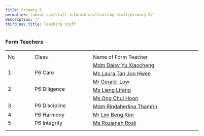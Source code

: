 ```yaml
---
title: Primary 6
permalink: /about-zps/staff-information/teaching-staff/primary-6/
description: ""
third_nav_title: Teaching Staff
---
```

###  **Form Teachers**
<table style="border-collapse:
 collapse;width:457pt" width="610" cellspacing="0" cellpadding="0" border="0"><colgroup><col style="mso-width-source:userset;mso-width-alt:2742;width:56pt" width="75"> <col style="mso-width-source:userset;mso-width-alt:6582;width:135pt" width="180"> <col style="mso-width-source:userset;mso-width-alt:12982;width:266pt" width="355"></colgroup><tbody><tr style="mso-height-source:userset;height:6.75pt" height="9"><td style="height:6.75pt;width:56pt" width="75" class="xl66" height="9"></td><td style="width:135pt" width="180"></td><td style="width:266pt" width="355"></td></tr><tr style="height:15.75pt" height="21"><td style="height:15.75pt;width:56pt" width="75" class="xl68" height="21">No</td><td style="border-left:none;width:135pt" width="180" class="xl67">Class</td><td style="border-left:none;width:266pt" width="355" class="xl67">Name of Form Teacher</td></tr><tr style="height:15.75pt" height="21"><td style="height:31.5pt;width:56pt" width="75" class="xl69" height="42" rowspan="2">
<br>1</td><td style="width:135pt" width="180" class="xl70" rowspan="2">
<br>P6 Care</td><td style="border-top:none" class="xl72"><a href="mailto:yu_xiaocheng@moe.edu.sg">Mdm Daisy Yu Xiaocheng</a></td></tr><tr style="height:15.75pt" height="21"><td style="height:15.75pt;border-top:none" class="xl72" height="21"><a href="mailto:tan_joo_hwee_laura@moe.edu.sg">Ms Laura Tan Joo Hwee</a></td></tr><tr style="height:15.75pt" height="21"><td style="height:31.5pt;width:56pt" width="75" class="xl69" height="42" rowspan="2">
<br>2</td><td style="width:135pt" width="180" class="xl70" rowspan="2">
<br>P6 Diligence</td><td style="border-top:none" class="xl72"><a href="mailto:gerald_low_hui_yang@moe.edu.sg">Mr Gerald<span style="mso-spacerun:yes">&nbsp; </span>Low</a></td></tr><tr style="height:15.75pt" height="21"><td style="height:15.75pt;border-top:none" class="xl72" height="21"><a href="mailto:liang_lifang@moe.edu.sg">Ms Liang Lifang</a></td></tr><tr style="height:15.75pt" height="21"><td style="height:31.5pt;width:56pt" width="75" class="xl69" height="42" rowspan="2">
<br>3</td><td style="width:135pt" width="180" class="xl70" rowspan="2">
<br>P6 Discipline</td><td style="border-top:none" class="xl72"><a href="mailto:ong_chui_hoon@moe.edu.sg">Ms Ong Chui Hoon</a></td></tr><tr style="height:15.75pt" height="21"><td style="height:15.75pt;border-top:none" class="xl72" height="21"><a href="mailto:rindaherlina_thamrin@moe.edu.sg">Mdm Rindaherlina Thamrin</a></td></tr><tr style="height:15.75pt" height="21"><td style="height:15.75pt;width:56pt" width="75" class="xl69" height="21">4</td><td style="width:135pt" width="180" class="xl70">P6 Harmony</td><td style="border-top:none" class="xl72"><a href="mailto:lim_beng_kim@moe.edu.sg">Mr Lim Beng Kim</a></td></tr><tr style="mso-height-source:userset;height:15.75pt" height="21"><td style="height:15.75pt;width:56pt" width="75" class="xl69" height="21">5</td><td style="width:135pt" width="180" class="xl71">P6 Integrity<span style="mso-spacerun:yes">&nbsp;</span></td><td style="border-top:none;border-left:none" class="xl72"><a href="mailto:rozianah_rosli@moe.edu.sg">Ms Rozianah Rosli</a></td></tr><tr style="mso-height-source:userset;height:7.5pt" height="10"><td style="height:7.5pt" class="xl66" height="10"></td><td></td><td></td></tr></tbody></table>